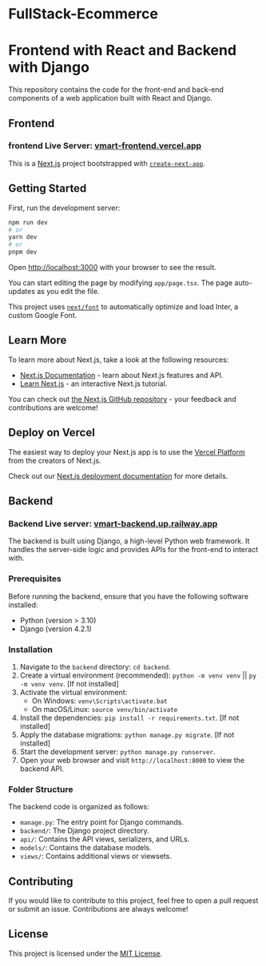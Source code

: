 # FullStack-Ecommerce
# Frontend with React and Backend with Django

This repository contains the code for the front-end and back-end components of a web application built with React and Django.

## Frontend

### frontend Live Server: [vmart-frontend.vercel.app](https://vmart-frontend.vercel.app/)


This is a [Next.js](https://nextjs.org/) project bootstrapped with [`create-next-app`](https://github.com/vercel/next.js/tree/canary/packages/create-next-app).

## Getting Started

First, run the development server:

```bash
npm run dev
# or
yarn dev
# or
pnpm dev
```

Open [http://localhost:3000](http://localhost:3000) with your browser to see the result.

You can start editing the page by modifying `app/page.tsx`. The page auto-updates as you edit the file.

This project uses [`next/font`](https://nextjs.org/docs/basic-features/font-optimization) to automatically optimize and load Inter, a custom Google Font.

## Learn More

To learn more about Next.js, take a look at the following resources:

- [Next.js Documentation](https://nextjs.org/docs) - learn about Next.js features and API.
- [Learn Next.js](https://nextjs.org/learn) - an interactive Next.js tutorial.

You can check out [the Next.js GitHub repository](https://github.com/vercel/next.js/) - your feedback and contributions are welcome!

## Deploy on Vercel

The easiest way to deploy your Next.js app is to use the [Vercel Platform](https://vercel.com/new?utm_medium=default-template&filter=next.js&utm_source=create-next-app&utm_campaign=create-next-app-readme) from the creators of Next.js.

Check out our [Next.js deployment documentation](https://nextjs.org/docs/deployment) for more details.


## Backend

### Backend Live server: [vmart-backend.up.railway.app](https://vmart-backend.up.railway.app/) 

The backend is built using Django, a high-level Python web framework. It handles the server-side logic and provides APIs for the front-end to interact with.

### Prerequisites

Before running the backend, ensure that you have the following software installed:

- Python (version > 3.10)
- Django (version 4.2.1)

### Installation

1. Navigate to the `backend` directory: `cd backend`.
2. Create a virtual environment (recommended): `python -m venv venv` || `py -m venv venv`. [If not installed]
3. Activate the virtual environment:
   - On Windows: `venv\Scripts\activate.bat`
   - On macOS/Linux: `source venv/bin/activate`
4. Install the dependencies: `pip install -r requirements.txt`. [If not installed]
5. Apply the database migrations: `python manage.py migrate`.  [If not installed]
6. Start the development server: `python manage.py runserver`.
7. Open your web browser and visit `http://localhost:8000` to view the backend API.

### Folder Structure

The backend code is organized as follows:

- `manage.py`: The entry point for Django commands.
- `backend/`: The Django project directory.
- `api/`: Contains the API views, serializers, and URLs.
- `models/`: Contains the database models.
- `views/`: Contains additional views or viewsets.

## Contributing

If you would like to contribute to this project, feel free to open a pull request or submit an issue. Contributions are always welcome!

## License

This project is licensed under the [MIT License](LICENSE).

